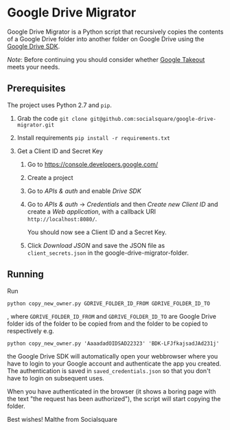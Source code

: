 Google Drive Migrator
=====================

Google Drive Migrator is a Python script that recursively copies the contents of
a Google Drive folder into another folder on Google Drive using the
[Google Drive SDK][].

_Note_: Before continuing you should consider whether [Google Takeout][] meets
your needs.

Prerequisites
-------------
The project uses Python 2.7 and `pip`.

1. Grab the code `git clone git@github.com:socialsquare/google-drive-migrator.git`
2. Install requirements `pip install -r requirements.txt`
3. Get a Client ID and Secret Key 

   1. Go to <https://console.developers.google.com/>
   2. Create a project
   3. Go to _APIs & auth_ and enable _Drive SDK_
   4. Go to _APIs & auth_ -> _Credentials_ and then _Create new Client ID_
      and create a  _Web application_, with a callback URI
      `http://localhost:8080/`.

      You should now see a Client ID and a Secret Key.

   5. Click _Download JSON_ and save the JSON file as `client_secrets.json` in
      the google-drive-migrator-folder.

Running
-------
Run

    python copy_new_owner.py GDRIVE_FOLDER_ID_FROM GDRIVE_FOLDER_ID_TO

, where `GDRIVE_FOLDER_ID_FROM` and `GDRIVE_FOLDER_ID_TO` are Google Drive
folder ids of the folder to be copied from and the folder to be copied to
respectively e.g.

    python copy_new_owner.py 'AaaadadOIDSAD22323' 'BDK-LFJfkajsadJAd231j'

the Google Drive SDK will automatically open your webbrowser where you have to
login to your Google account and authenticate the app you created.
The authentication is saved in `saved_credentials.json` so that you don't have
to login on subsequent uses.

When you have authenticated in the browser (it shows a boring page with the text
"the request has been authorized"), the script will start copying the folder.

Best wishes!
Malthe from Socialsquare

[Google Drive SDK]: https://developers.google.com/drive/
[Google Takeout]: https://google.com/takeout
